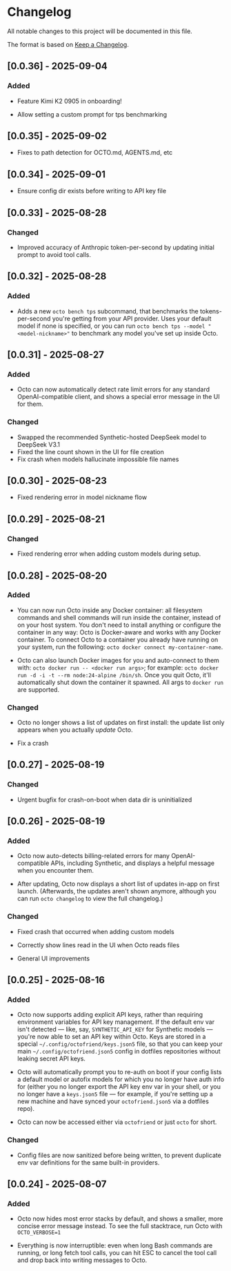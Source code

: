 # Changelog

All notable changes to this project will be documented in this file.

The format is based on [Keep a Changelog](https://keepachangelog.com/en/1.1.0/).

## [0.0.36] - 2025-09-04

### Added

- Feature Kimi K2 0905 in onboarding!

- Allow setting a custom prompt for tps benchmarking

## [0.0.35] - 2025-09-02

- Fixes to path detection for OCTO.md, AGENTS.md, etc

## [0.0.34] - 2025-09-01

- Ensure config dir exists before writing to API key file

## [0.0.33] - 2025-08-28

### Changed

- Improved accuracy of Anthropic token-per-second by updating initial prompt to
  avoid tool calls.

## [0.0.32] - 2025-08-28

### Added

- Adds a new `octo bench tps` subcommand, that benchmarks the tokens-per-second
  you're getting from your API provider. Uses your default model if none is
  specified, or you can run `octo bench tps --model "<model-nickname>"` to
  benchmark any model you've set up inside Octo.

## [0.0.31] - 2025-08-27

### Added

- Octo can now automatically detect rate limit errors for any standard
  OpenAI-compatible client, and shows a special error message in the UI for
  them.

### Changed

- Swapped the recommended Synthetic-hosted DeepSeek model to DeepSeek V3.1
- Fixed the line count shown in the UI for file creation
- Fix crash when models hallucinate impossible file names

## [0.0.30] - 2025-08-23

- Fixed rendering error in model nickname flow

## [0.0.29] - 2025-08-21

### Changed

- Fixed rendering error when adding custom models during setup.

## [0.0.28] - 2025-08-20

### Added

- You can now run Octo inside any Docker container: all filesystem commands and
  shell commands will run inside the container, instead of on your host system.
  You don't need to install anything or configure the container in any way:
  Octo is Docker-aware and works with any Docker container. To connect Octo to
  a container you already have running on your system, run the following:
  `octo docker connect my-container-name`.

- Octo can also launch Docker images for you and auto-connect to them with:
  `octo docker run -- <docker run args>`; for example: `octo docker run
  -d -i -t --rm node:24-alpine /bin/sh`. Once you quit Octo, it'll automatically
  shut down the container it spawned. All args to `docker run` are supported.

### Changed

- Octo no longer shows a list of updates on first install: the update list only
  appears when you actually *update* Octo.

- Fix a crash

## [0.0.27] - 2025-08-19

### Changed

- Urgent bugfix for crash-on-boot when data dir is uninitialized

## [0.0.26] - 2025-08-19

### Added

- Octo now auto-detects billing-related errors for many OpenAI-compatible APIs,
  including Synthetic, and displays a helpful message when you encounter them.

- After updating, Octo now displays a short list of updates in-app on first
  launch. (Afterwards, the updates aren't shown anymore, although you can run
  `octo changelog` to view the full changelog.)

### Changed

- Fixed crash that occurred when adding custom models

- Correctly show lines read in the UI when Octo reads files

- General UI improvements

## [0.0.25] - 2025-08-16

### Added

- Octo now supports adding explicit API keys, rather than requiring environment
  variables for API key management. If the default env var isn't detected —
  like, say, `SYNTHETIC_API_KEY` for Synthetic models — you're now able to set
  an API key within Octo. Keys are stored in a special
  `~/.config/octofriend/keys.json5` file, so that you can keep your main
  `~/.config/octofriend.json5` config in dotfiles repositories without leaking
  secret API keys.

- Octo will automatically prompt you to re-auth on boot if your config lists a
  default model or autofix models for which you no longer have auth info for
  (either you no longer export the API key env var in your shell, or you no
  longer have a `keys.json5` file — for example, if you're setting up a new
  machine and have synced your `octofriend.json5` via a dotfiles repo).

- Octo can now be accessed either via `octofriend` or just `octo` for short.

### Changed

- Config files are now sanitized before being written, to prevent duplicate env
  var definitions for the same built-in providers.

## [0.0.24] - 2025-08-07

### Added

- Octo now hides most error stacks by default, and shows a smaller, more
  concise error message instead. To see the full stacktrace, run Octo with
  `OCTO_VERBOSE=1`

- Everything is now interruptible: even when long Bash commands are running, or
  long fetch tool calls, you can hit ESC to cancel the tool call and drop back
  into writing messages to Octo.
